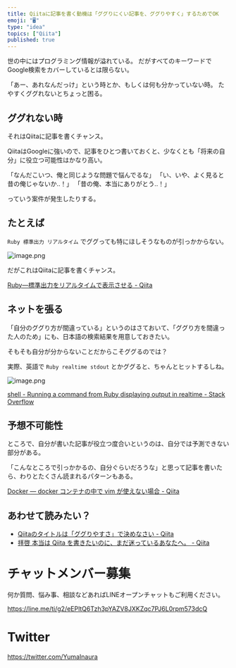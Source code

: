 ```yaml
---
title: Qiitaに記事を書く動機は「ググりにくい記事を、ググりやすく」するためでOK
emoji: "🖥"
type: "idea"
topics: ["Qiita"]
published: true
---
```


世の中にはプログラミング情報が溢れている。
だがすべてのキーワードでGoogle検索をカバーしているとは限らない。

「あー、あれなんだっけ」という時とか、もしくは何も分かっていない時。
たやすくググれないとちょっと困る。

## ググれない時

それはQiitaに記事を書くチャンス。

QiitaはGoogleに強いので、記事をひとつ書いておくと、少なくとも「将来の自分」に役立つ可能性はかなり高い。

「なんだこいつ、俺と同じような問題で悩んでるな」
「い、いや、よく見ると昔の俺じゃないか‥！」
「昔の俺、本当にありがとう‥！」

っていう案件が発生したりする。

## たとえば

`Ruby 標準出力 リアルタイム` でググっても特にほしそうなものが引っかからない。

![image.png](https://qiita-image-store.s3.amazonaws.com/0/89618/d6d8e6f6-9cd7-5743-7cc6-60bf6eafa116.png)

だがこれはQiitaに記事を書くチャンス。

[Ruby—標準出力をリアルタイムで表示させる - Qiita](https://qiita.com/YumaInaura/items/41a8bdfd69f0960dd618)

## ネットを張る

「自分のググり方が間違っている」というのはさておいて、「ググり方を間違った人のため」にも、日本語の検索結果を用意しておきたい。

そもそも自分が分からないことだからこそググるのでは？

実際、英語で `Ruby realtime stdout` とかググると、ちゃんとヒットするしね。

![image.png](https://qiita-image-store.s3.amazonaws.com/0/89618/9d12c52b-0093-82fb-af06-523b08db251e.png)

[shell - Running a command from Ruby displaying output in realtime - Stack Overflow](https://stackoverflow.com/questions/34021953/running-a-command-from-ruby-displaying-output-in-realtime)

## 予想不可能性

ところで、自分が書いた記事が役立つ度合いというのは、自分では予測できない部分がある。

「こんなところで引っかかるの、自分ぐらいだろうな」と思って記事を書いたら、わりとたくさん読まれるパターンもある。

[Docker — docker コンテナの中で vim が使えない場合 - Qiita](https://qiita.com/YumaInaura/items/3432cc3f8a8553e05a6e)

## あわせて読みたい？

- [Qiitaのタイトルは「ググりやすさ」で決めなさい - Qiita](https://qiita.com/YumaInaura/items/09a6dfae85d8b4c4f2d8)
- [拝啓 本当は Qiita を書きたいのに、まだ迷っているあなたへ。 - Qiita](https://qiita.com/YumaInaura/items/4d2c602d59c62daa9344)








<!-- Update From Qiita API -->

# チャットメンバー募集


何か質問、悩み事、相談などあればLINEオープンチャットもご利用ください。

https://line.me/ti/g2/eEPltQ6Tzh3pYAZV8JXKZqc7PJ6L0rpm573dcQ





# Twitter


https://twitter.com/YumaInaura


<!-- Update From Qiita API -->


